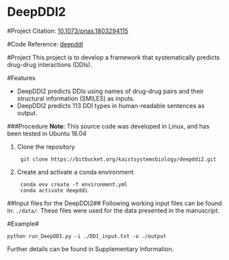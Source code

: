 # DeepDDI2 #


#Project Citation: [10.1073/pnas.1803294115](https://www.pnas.org/doi/full/10.1073/pnas.1803294115)

#Code Reference: [deepddi](https://bitbucket.org/kaistsystemsbiology/deepddi/src/master/)

#Project
This project is to develop a framework that systematically predicts drug-drug interactions (DDIs).

#Features
- DeepDDI2 predicts DDIs using names of drug-drug pairs and their structural information (SMILES) as inputs.
- DeepDDI2 predicts 113 DDI types in human-readable sentences as output.

###Procedure
**Note**: This source code was developed in Linux, and has been tested in Ubuntu 16.04

1. Clone the repository

        git clone https://bitbucket.org/kaistsystemsbiology/deepddi2.git

2. Create and activate a conda environment

        conda env create -f environment.yml
        conda activate deepddi

##Input files for the DeepDDI2##
Following working input files can be found in: `./data/`. These files were used for the data presented in the manuscript.

#Example#
```
python run_DeepDDI.py -i ./DDI_input.txt -o ./output
```

Further details can be found in Supplementary Information.
